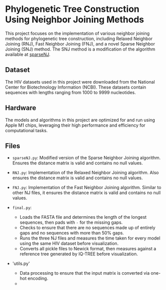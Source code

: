 # Phylogenetic Tree Construction Using Neighbor Joining Methods

This project focuses on the implementation of various neighbor joining methods for phylogenetic tree construction, including Relaxed Neighbor Joining (RNJ), Fast Neighbor Joining (FNJ), and a novel Sparse Neighbor Joining (SNJ) method. The SNJ method is a modification of the algorithm available at [sparseNJ](https://github.com/kurtsemih/sparseNJ/blob/main/sparseNJ.py).

## Dataset

The HIV datasets used in this project were downloaded from the National Center for Biotechnology Information (NCBI). These datasets contain sequences with lengths ranging from 1000 to 9999 nucleotides.

## Hardware

The models and algorithms in this project are optimized for and run using Apple M1 chips, leveraging their high performance and efficiency for computational tasks.

## Files

- `sparseNJ.py`: Modified version of the Sparse Neighbor Joining algorithm. Ensures the distance matrix is valid and contains no null values.

- `RNJ.py`: Implementation of the Relaxed Neighbor Joining algorithm. Also ensures the distance matrix is valid and contains no null values.

- `FNJ.py`: Implementation of the Fast Neighbor Joining algorithm. Similar to other NJ files, it ensures the distance matrix is valid and contains no null values.

- `final.py`: 
  - Loads the FASTA file and determines the length of the longest sequences, then pads with `-` for the missing gaps.
  - Checks to ensure that there are no sequences made up of entirely gaps and no sequences with more than 50% gaps.
  - Runs the three NJ files and measures the time taken for every model using the same HIV dataset before visualization.
  - Converts all pickle files to Newick format, then measures against a reference tree generated by IQ-TREE before visualization.
 
- 'utils.py'
  - Data processing to ensure that the input matrix is converted via one-hot encoding.
  - 
